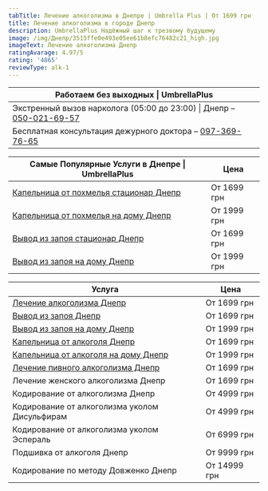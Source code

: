 ```yaml
---
tabTitle: Лечение алкоголизма в Днепре | Umbrella Plus | От 1699 грн
title: Лечение алкоголизма в городе Днепр
description: UmbrellaPlus Надёжный шаг к трезвому будущему
image: /img/Днепр/3515ffe0e493e05ee61b8efc76482c21_high.jpg
imageText: Лечение алкоголизма Днепр
ratingAvarage: 4.97/5
rating: '4865'
reviewType: alk-1
---
```


| Работаем без выходных \| UmbrellaPlus                                                  |
| -------------------------------------------------------------------------------------- |
| Экстренный вызов нарколога (05:00 до 23:00) \| Днепр – [050-021-69-57](tel:0500216957) |
| Бесплатная консультация дежурного доктора – [097-369-76-65](tel:0973697665)            |

| Самые Популярные Услуги в Днепре \| UmbrellaPlus                               | Цена        |
| ------------------------------------------------------------------------------ | ----------- |
| [Капельница от похмелья стационар Днепр](Kapelnica_ot_alkogola_dnepr)          | От 1699 грн |
| [Капельница от похмелья на дому Днепр](Kapelnica_ot_alkogola_na-domy-v-dnepre) | От 1999 грн |
| [Вывод из запоя стационар Днепр](Vivod-iz-zapoia-dnepr)                        | От 1699 грн |
| [Вывод из запоя на дому Днепр](Vivod-iz-zapoia-na-domy-dnepr)                  | От 1999 грн |

| Услуга                                                                         | Цена         |
| ------------------------------------------------------------------------------ | ------------ |
| [Лечение алкоголизма Днепр](lechenie-alkogolizma-dnepr)                        | От 1699 грн  |
| [Вывод из запоя Днепр](Vivod-iz-zapoia-dnepr)                                  | От 1699 грн  |
| [Вывод из запоя на дому Днепр](Vivod-iz-zapoia-na-domy-dnepr)                  | От 1999 грн  |
| [Капельница от алкоголя Днепр](Kapelnica_ot_alkogola_dnepr)                    | От 1699 грн  |
| [Капельница от алкоголя на дому Днепр](Kapelnica_ot_alkogola_na-domy-v-dnepre) | От 1999 грн  |
| [Лечение пивного алкоголизма Днепр](lechenie-pivnogo-alkogolizma-v-dnepre)     | От 1699 грн  |
| Лечение женского алкоголизма Днепр                                             | От 1699 грн  |
| Кодирование от алкоголизма Днепр                                               | От 4999 грн  |
| Кодирование от алкоголизма уколом Дисульфирам                                  | От 4999 грн  |
| Кодирование от алкоголизма уколом Эспераль                                     | От 6999 грн  |
| Подшивка от алкоголя Днепр                                                     | От 9999 грн  |
| Кодирование по методу Довженко Днепр                                           | От 14999 грн |
